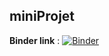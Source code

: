 ## miniProjet

**Binder link** : [![Binder](https://mybinder.org/badge_logo.svg)](https://mybinder.org/v2/gh/kadhemboussaa/miniProjet/main)
